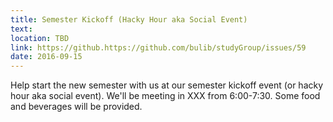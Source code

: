 ```yaml
---
title: Semester Kickoff (Hacky Hour aka Social Event)
text: 
location: TBD
link: https://github.https://github.com/bulib/studyGroup/issues/59
date: 2016-09-15
---
```


Help start the new semester with us at our semester kickoff event (or hacky hour aka social event). We'll be meeting in XXX from 6:00-7:30. Some food and beverages will be provided.  